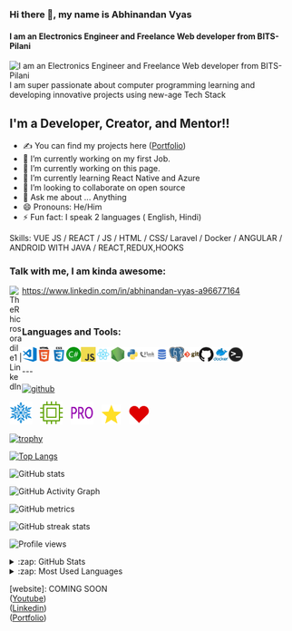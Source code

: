 

### Hi there 👋, my name is Abhinandan Vyas
#### I am an Electronics Engineer and Freelance Web developer from BITS-Pilani
![I am an Electronics Engineer and Freelance Web developer from BITS-Pilani](https://arturssmirnovs.github.io/github-profile-readme-generator/images/banner.png)
<br>
I am super passionate about computer programming learning and developing innovative projects using new-age Tech Stack





 


## I'm a Developer, Creator, and Mentor!!
- ✍ You can find my projects here ([Portfolio](https://loving-montalcini-f52bd0.netlify.app))
- 🔭 I’m currently working on my first Job.
- 🔭 I’m currently working on this page. 
- 🌱 I’m currently learning React Native and Azure
- 👯 I’m looking to collaborate on open source
- 💬 Ask me about ... Anything
- 😄 Pronouns: He/Him
- ⚡ Fun fact: I speak 2 languages ( English, Hindi)

Skills: VUE JS / REACT / JS / HTML / CSS/ Laravel / Docker / ANGULAR / ANDROID WITH JAVA / REACT,REDUX,HOOKS

### Talk with me, I am kinda awesome:
<img align="left" alt="TheRhicrosoradile1 | LinkedIn" width="22px" src="https://cdn.jsdelivr.net/npm/simple-icons@v3/icons/linkedin.svg" />https://www.linkedin.com/in/abhinandan-vyas-a96677164

<br />

### Languages and Tools:

<img align="left" alt="Visual Studio Code" width="26px" src="https://raw.githubusercontent.com/github/explore/80688e429a7d4ef2fca1e82350fe8e3517d3494d/topics/visual-studio-code/visual-studio-code.png" />
<img align="left" alt="HTML5" width="26px" src="https://raw.githubusercontent.com/github/explore/80688e429a7d4ef2fca1e82350fe8e3517d3494d/topics/html/html.png" />
<img align="left" alt="CSS3" width="26px" src="https://raw.githubusercontent.com/github/explore/80688e429a7d4ef2fca1e82350fe8e3517d3494d/topics/css/css.png" />
<img align="left" alt="CSharp" width="26px" src="https://raw.githubusercontent.com/github/explore/80688e429a7d4ef2fca1e82350fe8e3517d3494d/topics/csharp/csharp.png" />
<img align="left" alt="JavaScript" width="26px" src="https://raw.githubusercontent.com/github/explore/80688e429a7d4ef2fca1e82350fe8e3517d3494d/topics/javascript/javascript.png" />
<img align="left" alt="React" width="26px" src="https://raw.githubusercontent.com/github/explore/80688e429a7d4ef2fca1e82350fe8e3517d3494d/topics/react/react.png" />
<img align="left" alt="Node.js" width="26px" src="https://raw.githubusercontent.com/github/explore/80688e429a7d4ef2fca1e82350fe8e3517d3494d/topics/nodejs/nodejs.png" />
<img align="left" alt="python" width="26px" src="https://raw.githubusercontent.com/github/explore/80688e429a7d4ef2fca1e82350fe8e3517d3494d/topics/python/python.png" />
<img align="left" alt="flask" width="26px" src="https://raw.githubusercontent.com/github/explore/80688e429a7d4ef2fca1e82350fe8e3517d3494d/topics/flask/flask.png" />
<img align="left" alt="SQL" width="26px" src="https://raw.githubusercontent.com/github/explore/80688e429a7d4ef2fca1e82350fe8e3517d3494d/topics/sql/sql.png" />
<img align="left" alt="postgreSQL" width="26px" src="https://raw.githubusercontent.com/github/explore/80688e429a7d4ef2fca1e82350fe8e3517d3494d/topics/postgresql/postgresql.png" />
<img align="left" alt="Git" width="26px" src="https://raw.githubusercontent.com/github/explore/80688e429a7d4ef2fca1e82350fe8e3517d3494d/topics/git/git.png" />
<img align="left" alt="GitHub" width="26px" src="https://raw.githubusercontent.com/github/explore/78df643247d429f6cc873026c0622819ad797942/topics/github/github.png" />
<img align="left" alt="Docker" width="26px" src="https://raw.githubusercontent.com/github/explore/80688e429a7d4ef2fca1e82350fe8e3517d3494d/topics/docker/docker.png" />
<img align="left" alt="Terminal" width="26px" src="https://raw.githubusercontent.com/github/explore/80688e429a7d4ef2fca1e82350fe8e3517d3494d/topics/terminal/terminal.png" />

<br />
<br />
---



[<img src='https://cdn.jsdelivr.net/npm/simple-icons@3.0.1/icons/github.svg' alt='github' height='40'>](https://github.com/TheRhicrosoradile1)  

<a href='https://archiveprogram.github.com/'><img src='https://raw.githubusercontent.com/acervenky/animated-github-badges/master/assets/acbadge.gif' width='40' height='40'></a> <a href='https://docs.github.com/en/developers'><img src='https://raw.githubusercontent.com/acervenky/animated-github-badges/master/assets/devbadge.gif' width='40' height='40'></a> <a href='https://github.com/pricing'><img src='https://raw.githubusercontent.com/acervenky/animated-github-badges/master/assets/pro.gif' width='40' height='40'></a> <a href='https://stars.github.com/'><img src='https://raw.githubusercontent.com/acervenky/animated-github-badges/master/assets/starbadge.gif' width='35' height='35'></a> <a href='https://docs.github.com/en/github/supporting-the-open-source-community-with-github-sponsors'><img src='https://raw.githubusercontent.com/acervenky/animated-github-badges/master/assets/sponsorbadge.gif' width='35' height='35'></a> 

[![trophy](https://github-profile-trophy.vercel.app/?username=TheRhicrosoradile1)](https://github.com/ryo-ma/github-profile-trophy)

[![Top Langs](https://github-readme-stats.vercel.app/api/top-langs/?username=TheRhicrosoradile1)](https://github.com/anuraghazra/github-readme-stats)

![GitHub stats](https://github-readme-stats.vercel.app/api?username=TheRhicrosoradile1&show_icons=true)  

![GitHub Activity Graph](https://activity-graph.herokuapp.com/graph?username=TheRhicrosoradile1)  

![GitHub metrics](https://metrics.lecoq.io/TheRhicrosoradile1)  

![GitHub streak stats](https://github-readme-streak-stats.herokuapp.com/?user=TheRhicrosoradile1)  

![Profile views](https://gpvc.arturio.dev/TheRhicrosoradile1)  
<details>
  <summary>:zap: GitHub Stats</summary>

  <img align="left" alt="TheRhicrosoraadile1's GitHub Stats" src="https://github-readme-stats.vercel.app/api?username=arsentieva&show_icons=true&hide_border=true" />

</details>

<details>
  <summary>:zap: Most Used Languages</summary>

</details>

[website]: COMING SOON <BR>
([Youtube](https://www.youtube.com/channel/UCL7LjN6RT5e5wg8_COWp6Zw ))<BR>
([Linkedin](https://www.linkedin.com/in/abhinandan-vyas-a96677164/ )) <BR>
([Portfolio](https://loving-montalcini-f52bd0.netlify.app))  <BR>
